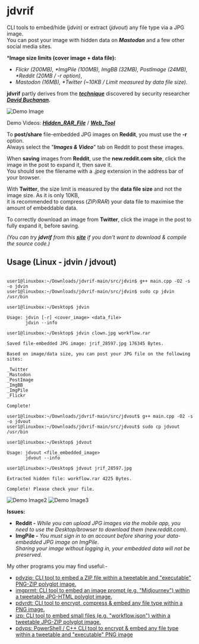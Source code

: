 # jdvrif

CLI tools to embed/hide (*jdvin*) or extract (*jdvout*) any file type via a JPG image.  
You can post your image with hidden data on ***Mastodon*** and a few other social media sites.

\***Image size limits (cover image + data file):**
* *Flickr (200MB), \*ImgPile (100MB), ImgBB (32MB), PostImage (24MB), \*Reddit (20MB / -r option)*,
* *Mastodon (16MB), \*Twitter (~10KB / Limit measured by data file size).*
  
**jdvrif** partly derives from the ***[technique](https://www.vice.com/en/article/bj4wxm/tiny-picture-twitter-complete-works-of-shakespeare-steganography)*** discovered by security researcher ***[David Buchanan](https://www.da.vidbuchanan.co.uk/).*** 

![Demo Image](https://github.com/CleasbyCode/jdvrif/blob/main/demo_image/jrif_3770.jpg)  

Demo Videos: [***Hidden_RAR_File***](https://youtu.be/OKFTfWf-8oc) / [***Web_Tool***](https://youtu.be/WvZMRp7Z6W4)  

To **post/share** file-embedded JPG images on **Reddit**, you must use the **-r** option.  
Always select the "***Images & Video***" tab on Reddit to post these images.

When **saving** images from **Reddit**, use the **new.reddit.com site**, click the image in the post to expand it, then save it.  
You should see the filename with a *.jpeg* extension in the address bar of your browser.  

With **Twitter**, the size limit is measured by the **data file size** and not the image size. As it is only 10KB,  
it is recommended to compress (*ZIP/RAR*) your data file to maximise the amount of embeddable data.  

To correctly download an image from **Twitter**, click the image in the post to fully expand it, before saving.

*(You can try **jdvrif** from this [**site**](https://cleasbycode.co.uk/jdvrif/index/) if you don't want to download & compile the source code.)*

## Usage (Linux - jdvin / jdvout)

```console

user1@linuxbox:~/Downloads/jdvrif-main/src/jdvin$ g++ main.cpp -O2 -s -o jdvin
user1@linuxbox:~/Downloads/jdvrif-main/src/jdvin$ sudo cp jdvin /usr/bin

user1@linuxbox:~/Desktop$ jdvin 

Usage: jdvin [-r] <cover_image> <data_file>  
       jdvin --info

user1@linuxbox:~/Desktop$ jdvin clown.jpg workflow.rar
  
Saved file-embedded JPG image: jrif_28597.jpg 176345 Bytes.

Based on image/data size, you can post your JPG file on the following sites:

_Twitter
_Mastodon
_PostImage
_ImgBB
_ImgPile
_Flickr

Complete!

user1@linuxbox:~/Downloads/jdvrif-main/src/jdvout$ g++ main.cpp -O2 -s -o jdvout
user1@linuxbox:~/Downloads/jdvrif-main/src/jdvout$ sudo cp jdvout /usr/bin

user1@linuxbox:~/Desktop$ jdvout

Usage: jdvout <file_embedded_image>
       jdvout --info
        
user1@linuxbox:~/Desktop$ jdvout jrif_28597.jpg

Extracted hidden file: workflow.rar 4225 Bytes.

Complete! Please check your file.

```
![Demo Image2](https://github.com/CleasbyCode/jdvrif/blob/main/demo_image/screen.png) 
![Demo Image3](https://github.com/CleasbyCode/jdvrif/blob/main/demo_image/screen2.png)  

**Issues:**
* **Reddit -** *While you can upload JPG images via the mobile app, you need to use the Desktop/browser to download them (new.reddit.com).*
* **ImgPile -** *You must sign in to an account before sharing your data-embedded JPG image on ImgPile*.  
*Sharing your image without logging in, your embedded data will not be preserved.*

My other programs you may find useful:-  

* [pdvzip: CLI tool to embed a ZIP file within a tweetable and "executable" PNG-ZIP polyglot image.](https://github.com/CleasbyCode/pdvzip)
* [imgprmt: CLI tool to embed an image prompt (e.g. "Midjourney") within a tweetable JPG-HTML polyglot image.](https://github.com/CleasbyCode/imgprmt)
* [pdvrdt: CLI tool to encrypt, compress & embed any file type within a PNG image.](https://github.com/CleasbyCode/pdvrdt)
* [jzp: CLI tool to embed small files (e.g. "workflow.json") within a tweetable JPG-ZIP polyglot image.](https://github.com/CleasbyCode/jzp) 
* [pdvps: PowerShell / C++ CLI tool to encrypt & embed any file type within a tweetable and "executable" PNG image](https://github.com/CleasbyCode/pdvps)   

##

